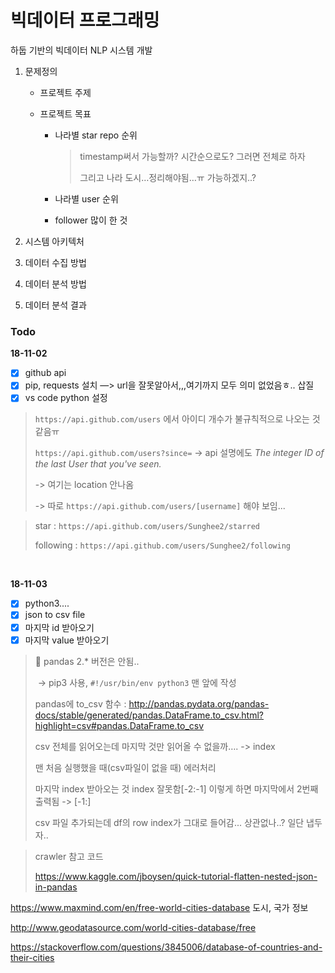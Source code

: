 # 빅데이터 프로그래밍
하둡 기반의 빅데이터 NLP 시스템 개발

1. 문제정의

   - 프로젝트 주제

   - 프로젝트 목표

     - 나라별 star repo 순위

       > timestamp써서 가능할까? 시간순으로도? 그러면 전체로 하자
       >
       > 그리고 나라 도시…정리해야됨…ㅠ 가능하겠지..?

     - 나라별 user 순위

     - follower 많이 한 것 

2. 시스템 아키텍처
3. 데이터 수집 방법
4. 데이터 분석 방법
5. 데이터 분석 결과



### Todo

**18-11-02**

- [x] github api  
- [x] pip, requests 설치 —> url을 잘못알아서,,,여기까지 모두 의미 없었음ㅎ.. 삽질
- [x] vs code python 설정

> `https://api.github.com/users` 에서 아이디 개수가 불규칙적으로 나오는 것 같음ㅠ
>
> `https://api.github.com/users?since=` -> api 설명에도 *The integer ID of the last User that you've seen.*
>
> -> 여기는 location 안나옴
>
> -> 따로 `https://api.github.com/users/[username]` 해야 보임...

> star : `https://api.github.com/users/Sunghee2/starred`
>
> following : `https://api.github.com/users/Sunghee2/following` 

<br/>

**18-11-03**

- [x] python3....
- [x] json to csv file
- [x] 마지막 id 받아오기 
- [x] 마지막 value 받아오기

> :bug: pandas 2.* 버전은 안됨.. 
>
> ​	-> pip3 사용, `#!/usr/bin/env python3` 맨 앞에 작성
>
> pandas에 to_csv 함수 : http://pandas.pydata.org/pandas-docs/stable/generated/pandas.DataFrame.to_csv.html?highlight=csv#pandas.DataFrame.to_csv
>
> csv 전체를 읽어오는데 마지막 것만 읽어올 수 없을까…. -> index 
>
> 맨 처음 실행했을 때(csv파일이 없을 때) 에러처리
>
> 마지막 index 받아오는 것 index 잘못함[-2:-1] 이렇게 하면 마지막에서 2번째 출력됨 -> [-1:]
>
> csv 파일 추가되는데 df의 row index가 그대로 들어감... 상관없나..? 일단 냅두자..

> crawler 참고 코드
>
> https://www.kaggle.com/jboysen/quick-tutorial-flatten-nested-json-in-pandas





https://www.maxmind.com/en/free-world-cities-database 도시, 국가 정보

http://www.geodatasource.com/world-cities-database/free

https://stackoverflow.com/questions/3845006/database-of-countries-and-their-cities
